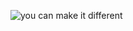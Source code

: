 
![you can make it different](https://github.com/user-attachments/assets/67d62bf9-5f03-408d-80ff-0ece4c59a204)

<!--
**HACHlWARE/HACHlWARE** is a ✨ _special_ ✨ repository because its `README.md` (this file) appears on your GitHub profile.

Here are some ideas to get you started:

- 🔭 I’m currently working on ...
- 🌱 I’m currently learning ...
- 👯 I’m looking to collaborate on ...
- 🤔 I’m looking for help with ...
- 💬 Ask me about ...
- 📫 How to reach me: ...
- 😄 Pronouns: ...
- ⚡ Fun fact: ...
-->
